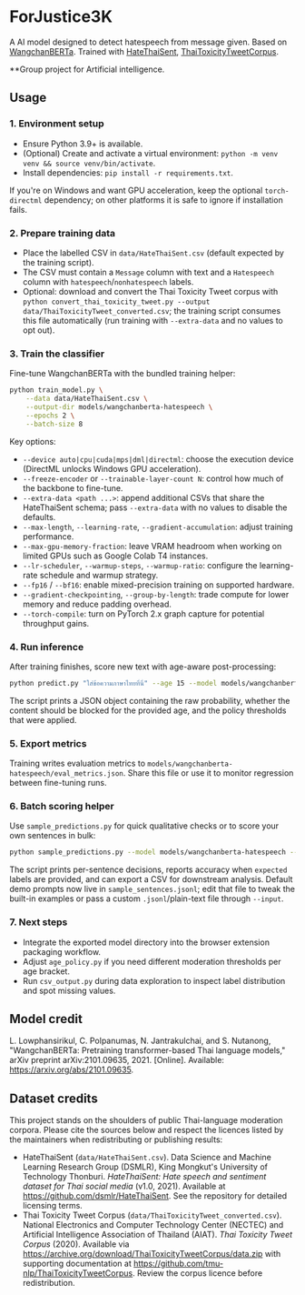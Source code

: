# ForJustice3K
A AI model designed to detect hatespeech from message given. Based on [WangchanBERTa](https://huggingface.co/airesearch/wangchanberta-base-att-spm-uncased).
Trained with [HateThaiSent](https://github.com/dsmlr/HateThaiSent), [ThaiToxicityTweetCorpus](https://github.com/tmu-nlp/ThaiToxicityTweetCorpus).

**Group project for Artificial intelligence.

## Usage

### 1. Environment setup
- Ensure Python 3.9+ is available.
- (Optional) Create and activate a virtual environment: `python -m venv venv && source venv/bin/activate`.
- Install dependencies: `pip install -r requirements.txt`.

If you're on Windows and want GPU acceleration, keep the optional `torch-directml` dependency; on other platforms it is safe to ignore if installation fails.

### 2. Prepare training data
- Place the labelled CSV in `data/HateThaiSent.csv` (default expected by the training script).
- The CSV must contain a `Message` column with text and a `Hatespeech` column with `hatespeech`/`nonhatespeech` labels.
- Optional: download and convert the Thai Toxicity Tweet corpus with `python convert_thai_toxicity_tweet.py --output data/ThaiToxicityTweet_converted.csv`; the training script consumes this file automatically (run training with `--extra-data` and no values to opt out).

### 3. Train the classifier
Fine-tune WangchanBERTa with the bundled training helper:

```bash
python train_model.py \
    --data data/HateThaiSent.csv \
    --output-dir models/wangchanberta-hatespeech \
    --epochs 2 \
    --batch-size 8
```

Key options:
- `--device auto|cpu|cuda|mps|dml|directml`: choose the execution device (DirectML unlocks Windows GPU acceleration).
- `--freeze-encoder` or `--trainable-layer-count N`: control how much of the backbone to fine-tune.
- `--extra-data <path ...>`: append additional CSVs that share the HateThaiSent schema; pass `--extra-data` with no values to disable the defaults.
- `--max-length`, `--learning-rate`, `--gradient-accumulation`: adjust training performance.
- `--max-gpu-memory-fraction`: leave VRAM headroom when working on limited GPUs such as Google Colab T4 instances.
- `--lr-scheduler`, `--warmup-steps`, `--warmup-ratio`: configure the learning-rate schedule and warmup strategy.
- `--fp16` / `--bf16`: enable mixed-precision training on supported hardware.
- `--gradient-checkpointing`, `--group-by-length`: trade compute for lower memory and reduce padding overhead.
- `--torch-compile`: turn on PyTorch 2.x graph capture for potential throughput gains.

### 4. Run inference
After training finishes, score new text with age-aware post-processing:

```bash
python predict.py "ใส่ข้อความภาษาไทยที่นี่" --age 15 --model models/wangchanberta-hatespeech
```

The script prints a JSON object containing the raw probability, whether the content should be blocked for the provided age, and the policy thresholds that were applied.

### 5. Export metrics
Training writes evaluation metrics to `models/wangchanberta-hatespeech/eval_metrics.json`. Share this file or use it to monitor regression between fine-tuning runs.

### 6. Batch scoring helper
Use `sample_predictions.py` for quick qualitative checks or to score your own sentences in bulk:

```bash
python sample_predictions.py --model models/wangchanberta-hatespeech --input sentences.jsonl --output predictions.csv
```

The script prints per-sentence decisions, reports accuracy when `expected` labels are provided, and can export a CSV for downstream analysis.
Default demo prompts now live in `sample_sentences.jsonl`; edit that file to tweak the built-in examples or pass a custom `.jsonl`/plain-text file through `--input`.

### 7. Next steps
- Integrate the exported model directory into the browser extension packaging workflow.
- Adjust `age_policy.py` if you need different moderation thresholds per age bracket.
- Run `csv_output.py` during data exploration to inspect label distribution and spot missing values.

## Model credit

L. Lowphansirikul, C. Polpanumas, N. Jantrakulchai, and S. Nutanong, "WangchanBERTa: Pretraining transformer-based Thai language models," arXiv preprint arXiv:2101.09635, 2021. [Online]. Available: https://arxiv.org/abs/2101.09635.

## Dataset credits

This project stands on the shoulders of public Thai-language moderation corpora. Please cite the sources below and respect the licences listed by the maintainers when redistributing or publishing results:

- HateThaiSent (`data/HateThaiSent.csv`). Data Science and Machine Learning Research Group (DSMLR), King Mongkut's University of Technology Thonburi. *HateThaiSent: Hate speech and sentiment dataset for Thai social media* (v1.0, 2021). Available at https://github.com/dsmlr/HateThaiSent. See the repository for detailed licensing terms.
- Thai Toxicity Tweet Corpus (`data/ThaiToxicityTweet_converted.csv`). National Electronics and Computer Technology Center (NECTEC) and Artificial Intelligence Association of Thailand (AIAT). *Thai Toxicity Tweet Corpus* (2020). Available via https://archive.org/download/ThaiToxicityTweetCorpus/data.zip with supporting documentation at https://github.com/tmu-nlp/ThaiToxicityTweetCorpus. Review the corpus licence before redistribution.
